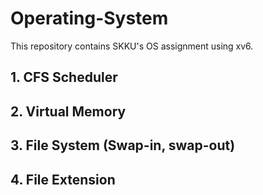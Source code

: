 # Operating-System
This repository contains SKKU's OS assignment using xv6.

## 1. CFS Scheduler

## 2. Virtual Memory

## 3. File System (Swap-in, swap-out)

## 4. File Extension
